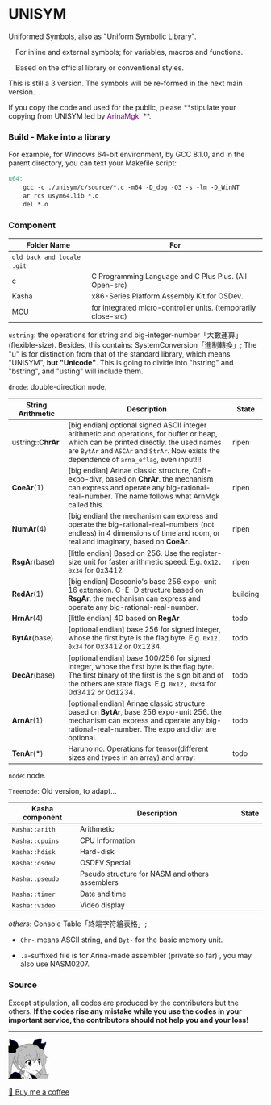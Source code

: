 # UNISYM

Uniformed Symbols, also as "Uniform Symbolic Library".

&emsp;For inline and external symbols; for variables, macros and functions.

&emsp;Based on the official library or conventional styles.

This is still a β version. The symbols will be re-formed in the next main version.

If you copy the code and used for the public, please **stipulate your copying from UNISYM led by<font color="purple"> ArinaMgk </font> **.

### Build - Make into a library

For example, for Windows 64-bit environment, by GCC 8.1.0, and in the parent directory, you can text your Makefile script:

```makefile
u64:
	gcc -c ./unisym/c/source/*.c -m64 -D_dbg -O3 -s -lm -D_WinNT
	ar rcs usym64.lib *.o
	del *.o
```

### Component

| Folder Name                | For                                                          |
| -------------------------- | ------------------------------------------------------------ |
| `old back and locale .git` |                                                              |
| c                          | C Programming Language and C Plus Plus. (All Open-src)       |
| Kasha                      | x86-Series Platform Assembly Kit for OSDev.                  |
| MCU                        | for integrated micro-controller units. (temporarily close-src) |

`ustring`: the operations for string and big-integer-number「大數運算」 (flexible-size). Besides, this contains: SystemConversion「進制轉換」; The "u" is for distinction from that of the standard library, which means "UNISYM", **but "Unicode"**. This is going to divide into "hstring" and "bstring", and "usting" will include them.

`dnode`: double-direction node.

| String Arithmetic  | Description                                                  | State    |
| ------------------ | ------------------------------------------------------------ | -------- |
| ustring::**ChrAr** | [big endian] optional signed ASCII integer arithmetic  and operations, for buffer or heap, which can be printed directly. the used names are `BytAr` and `ASCAr` and `StrAr`. Now exists the dependence of `arna_eflag`, even input!!! | ripen    |
| **CoeAr**(1)       | [big endian] Arinae classic structure, Coff-expo-divr, based on **ChrAr**. the mechanism can express and operate any big-rational-real-number. The name follows what ArnMgk called this. | ripen    |
| **NumAr**(4)       | [big endian] the mechanism can express and operate the big-rational-real-numbers (not endless) in 4 dimensions of time and room, or real and imaginary, based on **CoeAr**. | ripen    |
| **RsgAr**(base)    | [little endian] Based on 256. Use the register-size unit for faster arithmetic speed. E.g. `0x12, 0x34` for 0x3412 | ripen    |
| **RedAr**(1)       | [big endian] Dosconio's base 256 expo-unit 16 extension. C-E-D structure based on **RsgAr**. the mechanism can express and operate any big-rational-real-number. | building |
| **HrnAr**(4)       | [little endian] 4D based on **RegAr**                        | todo     |
| **BytAr**(base)    | [optional endian] base 256  for signed integer, whose the first byte is the flag byte. E.g. `0x12, 0x34` for 0x3412 or 0x1234. | todo     |
| **DecAr**(base)    | [optional endian] base 100/256 for signed integer, whose the first byte is the flag byte. The first binary of the first is the sign bit and of the others are state flags. E.g. `0x12, 0x34` for 0d3412 or 0d1234. | todo     |
| **ArnAr**(1)       | [optional endian] Arinae classic structure based on **BytAr**, base 256 expo-unit 256. the mechanism can express and operate any big-rational-real-number. The expo and divr are optional. | todo     |
| **TenAr**(*)       | Haruno no. Operations for tensor(different sizes and types in an array) and array. | todo     |

`node`: node.

`Treenode`: Old version, to adapt...

| Kasha component | Description | State |
| --------------- | ----------- | ----- |
| `Kasha::arith`|Arithmetic  |       |
| `Kasha::cpuins`|CPU Information |       |
| `Kasha::hdisk`| Hard-disk |       |
| `Kasha::osdev`| OSDEV Special |       |
| `Kasha::pseudo` | Pseudo structure for NASM and others assemblers |       |
| `Kasha::timer`| Date and time|       |
| `Kasha::video`| Video display |       |



*others*: Console Table「終端字符繪表格」;





- `Chr-` means ASCII string, and `Byt-` for the basic memory unit.

- `.a`-suffixed file is for Arina-made assembler (private so far) , you may also use NASM0207.



### Source

Except stipulation, all codes are produced by the contributors but the others. **If the codes rise any mistake while you use the codes in your important service, the contributors should not help you and your loss!** 



---

![Contributor ArinaMgk](./.picture/phina.head.bmp)

[🍨 Buy me a coffee](https://www.buymeacoffee.com/arinamgk)

